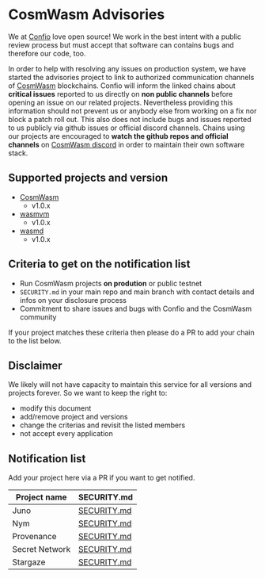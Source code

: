 # CosmWasm Advisories

We at [Confio](https://confio.gmbh/) love open source! We work in the best intent with a public review process but must accept that software can contains bugs and therefore our code, too.

In order to help with resolving any issues on production system, we have started the advisories project to link to authorized communication channels of [CosmWasm](https://cosmwasm.com/) blockchains.
Confio will inform the linked chains about **critical issues** reported to us directly on **non public channels** before opening an issue on our related projects.
Nevertheless providing this information should not prevent us or anybody else from working on a fix nor block a patch roll out.
This also does not include bugs and issues reported to us publicly via github issues or official discord channels. Chains using our projects are encouraged to **watch the github repos and official channels** on [CosmWasm discord](https://discord.com/invite/cPjEnPd) in order to maintain their own software stack.

## Supported projects and version

- [CosmWasm](https://github.com/CosmWasm/cosmwasm)
  - v1.0.x
- [wasmvm](https://github.com/CosmWasm/wasmvm)
  - v1.0.x
- [wasmd](https://github.com/CosmWasm/wasmd)
  - v1.0.x

## Criteria to get on the notification list

- Run CosmWasm projects **on prodution** or public testnet
- `SECURITY.md` in your main repo and main branch with contact details and infos on your disclosure process
- Commitment to share issues and bugs with Confio and the CosmWasm community

If your project matches these criteria then please do a PR to add your chain to the list below.

## Disclaimer

We likely will not have capacity to maintain this service for all versions and projects forever.
So we want to keep the right to:

- modify this document
- add/remove project and versions
- change the criterias and revisit the listed members
- not accept every application

<!--
# legal stuff about:

brand(s)
logo(s)

-->

## Notification list

Add your project here via a PR if you want to get notified.

| Project name   | SECURITY.md                                                                      |
| -------------- | -------------------------------------------------------------------------------- |
| Juno           | [SECURITY.md](https://github.com/CosmosContracts/juno/blob/main/SECURITY.md)     |
| Nym            | [SECURITY.md](https://github.com/nymtech/nym/blob/develop/SECURITY.md)           |
| Provenance     | [SECURITY.md](https://github.com/provenance-io/provenance/blob/main/SECURITY.md) |
| Secret Network | [SECURITY.md](https://github.com/scrtlabs/SecretNetwork/blob/master/SECURITY.md) |
| Stargaze       | [SECURITY.md](https://github.com/public-awesome/stargaze/blob/main/SECURITY.md)  |
